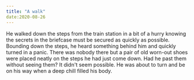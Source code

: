 ```yaml
---
title: "A walk"
date:2020-08-26
---
```





He walked down the steps from the train station in a bit of a hurry knowing the secrets in the briefcase must be secured as quickly as possible. Bounding down the steps, he heard something behind him and quickly turned in a panic. There was nobody there but a pair of old worn-out shoes were placed neatly on the steps he had just come down. Had he past them without seeing them? It didn't seem possible. He was about to turn and be on his way when a deep chill filled his body.

